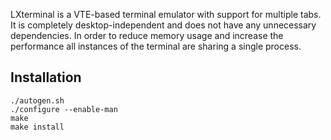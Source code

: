 LXterminal is a VTE-based terminal emulator with support for multiple tabs. 
It is completely desktop-independent and does not have any unnecessary 
dependencies. In order to reduce memory usage and increase the performance 
all instances of the terminal are sharing a single process.

## Installation

    ./autogen.sh
    ./configure --enable-man
    make
    make install
